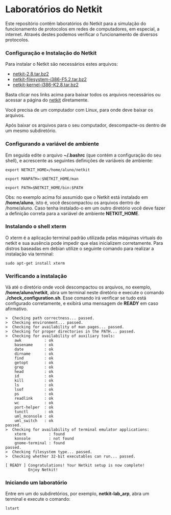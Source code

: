 

# Laboratórios do Netkit

Este repositório contêm laboratórios do Netkit para a simulação do funcionamento de protocolos em redes de computadores, em especial, a internet. Através destes podemos verificar o funcionamento de diversos protocolos.

### Configuração e Instalação do Netkit

Para instalar o Netkit são necessários estes arquivos:

* [netkit-2.8.tar.bz2](https://www.netkit.org/assets/netkit/netkit-2.8.tar.bz2)
* [netkit-filesystem-i386-F5.2.tar.bz2](https://www.netkit.org/assets/netkit/netkit-filesystem-i386-F5.2.tar.bz2)
* [netkit-kernel-i386-K2.8.tar.bz2](https://www.netkit.org/assets/netkit/netkit-kernel-i386-K2.8.tar.bz2)

Basta clicar nos links acima para baixar todos os arquivos necessários ou acessar a página do [netkit](https://www.netkit.org/) diretamente.

Você precisa de um computador com Linux, para onde deve baixar os arquivos.

Após baixar os arquivos para o seu computador, descompacte-os dentro de um mesmo subdiretório.

### Configurando a variável de ambiente

Em seguida edite o arquivo __~/.bashrc__ (que contém a configuração do seu shell), e acrescente as seguintes definições de variáveis de ambiente: 

```shell
export NETKIT_HOME=/home/aluno/netkit   

export MANPATH=:$NETKIT_HOME/man 

export PATH=$NETKIT_HOME/bin:$PATH 
```

Obs: no exemplo acima foi assumido que o Netkit está instalado em __/home/aluno__, isto é, você descompactou os arquivos dentro de /home/aluno. Caso tenha instalado-o em um outro diretório você deve fazer a definição correta para a variável de ambiente __NETKIT_HOME__.

### Instalando o shell xterm

O xterm é a aplicação terminal padrão utilizada pelas máquinas virtuais do netkit e sua ausência pode impedir que elas inicializem corretamente. Para distros baseadas em debian utilize o seguinte comando para realizar a instalação via terminal:

```shell
sudo apt-get install xterm
```

### Verificando a instalação

Vá até o diretório onde você descompactou os arquivos, no exemplo, __/home/aluno/netkit__, abra um terminal neste diretório e execute o comando __./check_configuration.sh__. Esse comando irá verificar se tudo está configurado corretamente, e exibirá uma mensagem de __READY__ em caso afirmativo.

```shell
>  Checking path correctness... passed.
>  Checking environment... passed.
>  Checking for availability of man pages... passed.
>  Checking for proper directories in the PATH... passed.
>  Checking for availability of auxiliary tools:
	awk          : ok
	basename     : ok
	date         : ok
	dirname      : ok
	find         : ok
	getopt       : ok
	grep         : ok
	head         : ok
	id           : ok
	kill         : ok
	ls           : ok
	lsof         : ok
	ps           : ok
	readlink     : ok
	wc           : ok
	port-helper  : ok
	tunctl       : ok
	uml_mconsole : ok
	uml_switch   : ok
passed.
>  Checking for availability of terminal emulator applications:
	xterm          : found
	konsole        : not found
	gnome-terminal : found
passed.
>  Checking filesystem type... passed.
>  Checking whether 32-bit executables can run... passed.

[ READY ] Congratulations! Your Netkit setup is now complete!
          Enjoy Netkit!

```

### Iniciando um laboratório

Entre em um do subdiretórios, por exemplo, __netkit-lab_arp__, abra um terminal e execute o comando:

```shell
lstart
```

